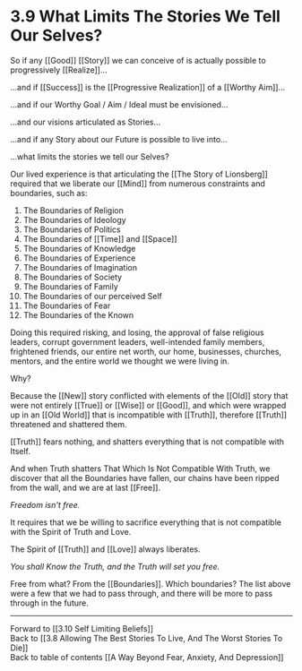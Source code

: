 # 3.9 What Limits The Stories We Tell Our Selves?

So if any [[Good]] [[Story]] we can conceive of is actually possible to progressively [[Realize]]...

...and if [[Success]] is the [[Progressive Realization]] of a [[Worthy Aim]]...

...and if our Worthy Goal / Aim / Ideal must be envisioned... 

...and our visions articulated as Stories... 

...and if any Story about our Future is possible to live into... 

...what limits the stories we tell our Selves? 

Our lived experience is that articulating the  [[The Story of Lionsberg]] required that we liberate our [[Mind]] from numerous constraints and boundaries, such as: 

1. The Boundaries of Religion  
2. The Boundaries of Ideology  
3. The Boundaries of Politics  
4. The Boundaries of [[Time]] and [[Space]]  
5. The Boundaries of Knowledge  
6. The Boundaries of Experience  
7. The Boundaries of Imagination  
8. The Boundaries of Society  
9. The Boundaries of Family  
10. The Boundaries of our perceived Self  
11. The Boundaries of Fear  
12. The Boundaries of the Known  

Doing this required risking, and losing, the approval of false religious leaders, corrupt government leaders, well-intended family members, frightened friends, our entire net worth, our home, businesses, churches, mentors, and the entire world we thought we were living in. 

Why? 

Because the [[New]] story conflicted with elements of the [[Old]] story that were not entirely [[True]] or [[Wise]] or [[Good]], and which were wrapped up in an [[Old World]] that is incompatible with [[Truth]], therefore [[Truth]] threatened and shattered them. 

[[Truth]] fears nothing, and shatters everything that is not compatible with Itself. 

And when Truth shatters That Which Is Not Compatible With Truth, we discover that all the Boundaries have fallen, our chains have been ripped from the wall, and we are at last [[Free]]. 

_Freedom isn't free._

It requires that we be willing to sacrifice everything that is not compatible with the Spirit of Truth and Love. 

The Spirit of [[Truth]] and [[Love]] always liberates. 

_You shall Know the Truth, and the Truth will set you free._  

Free from what? From the [[Boundaries]]. Which boundaries? The list above were a few that we had to pass through, and there will be more to pass through in the future. 

___

Forward to [[3.10 Self Limiting Beliefs]]           
Back to [[3.8 Allowing The Best Stories To Live, And The Worst Stories To Die]]        
Back to table of contents [[A Way Beyond Fear, Anxiety, And Depression]]    

